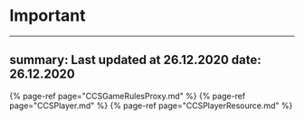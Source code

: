 # Important
---
summary: Last updated at 26.12.2020
date: 26.12.2020
---


{% page-ref page="CCSGameRulesProxy.md" %}
{% page-ref page="CCSPlayer.md" %}
{% page-ref page="CCSPlayerResource.md" %}
